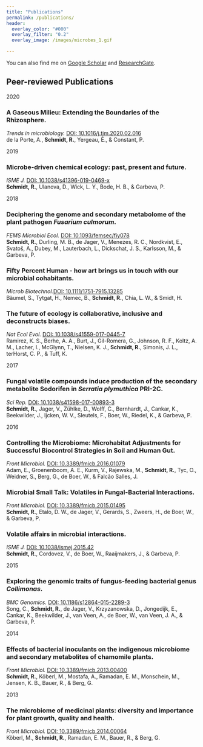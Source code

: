 ```yaml
---
title: "Publications"
permalink: /publications/
header:
  overlay_color: "#000"
  overlay_filter: "0.2"
  overlay_image: /images/microbes_1.gif

---
```


You can also find me on [Google Scholar](https://scholar.google.com/citations?user=oz-Lf6UAAAAJ&hl=en) and [ResearchGate](https://www.researchgate.net/profile/Ruth_Schmidt).

## Peer-reviewed Publications

2020

### A Gaseous Milieu: Extending the Boundaries of the Rhizosphere.
*Trends in microbiology.* [DOI: 10.1016/j.tim.2020.02.016](https://doi.org/10.1016/j.tim.2020.02.016)
<br>de la Porte, A., **Schmidt, R.**, Yergeau, É., & Constant, P.

2019

### Microbe-driven chemical ecology: past, present and future.
*ISME J.* [DOI: 10.1038/s41396-019-0469-x](https://doi.org/10.1038/s41396-019-0469-x)
<br>**Schmidt, R.**, Ulanova, D., Wick, L. Y., Bode, H. B., & Garbeva, P.

2018

### Deciphering the genome and secondary metabolome of the plant pathogen *Fusarium culmorum*.
*FEMS Microbiol Ecol.* [DOI: 10.1093/femsec/fiy078](https://doi.org/10.1093/femsec/fiy078)
<br>**Schmidt, R.**, Durling, M. B., de Jager, V., Menezes, R. C., Nordkvist, E., Svatoš, A., Dubey, M., Lauterbach, L., Dickschat, J. S., Karlsson, M., & Garbeva, P.

### Fifty Percent Human - how art brings us in touch with our microbial cohabitants.
*Microb Biotechnol.*[DOI: 10.1111/1751-7915.13285](https://doi.org/10.1111/1751-7915.13285)
<br>Bäumel, S., Tytgat, H., Nemec, B., **Schmidt, R.**, Chia, L. W., & Smidt, H.

### The future of ecology is collaborative, inclusive and deconstructs biases.
*Nat Ecol Evol.* [DOI: 10.1038/s41559-017-0445-7](https://www.nature.com/articles/s41559-017-0445-7)
<br>Ramirez, K. S., Berhe, A. A., Burt, J., Gil-Romera, G., Johnson, R. F., Koltz, A. M., Lacher, I., McGlynn, T., Nielsen, K. J., **Schmidt, R.**, Simonis, J. L., terHorst, C. P., & Tuff, K.

2017
### Fungal volatile compounds induce production of the secondary metabolite Sodorifen in *Serratia plymuthica* PRI-2C.
*Sci Rep.* [DOI: 10.1038/s41598-017-00893-3](https://doi.org/10.1038/s41598-017-00893-3)
<br>**Schmidt, R.**, Jager, V., Zühlke, D., Wolff, C., Bernhardt, J., Cankar, K., Beekwilder, J., Ijcken, W. V., Sleutels, F., Boer, W., Riedel, K., & Garbeva, P.

2016

### Controlling the Microbiome: Microhabitat Adjustments for Successful Biocontrol Strategies in Soil and Human Gut.
*Front Microbiol.* [DOI: 10.3389/fmicb.2016.01079](https://doi.org/10.3389/fmicb.2016.01079)
<br>Adam, E., Groenenboom, A. E., Kurm, V., Rajewska, M., **Schmidt, R.**, Tyc, O., Weidner, S., Berg, G., de Boer, W., & Falcão Salles, J.


### Microbial Small Talk: Volatiles in Fungal-Bacterial Interactions.
*Front Microbiol.* [DOI: 10.3389/fmicb.2015.01495](https://doi.org/10.3389/fmicb.2015.01495)
<br>**Schmidt, R.**, Etalo, D. W., de Jager, V., Gerards, S., Zweers, H., de Boer, W., & Garbeva, P.

### Volatile affairs in microbial interactions.
*ISME J.* [DOI: 10.1038/ismej.2015.42](https://doi.org/10.1038/ismej.2015.42)
<br>**Schmidt, R.**, Cordovez, V., de Boer, W., Raaijmakers, J., & Garbeva, P.

2015

### Exploring the genomic traits of fungus-feeding bacterial genus *Collimonas*.
*BMC Genomics.* [DOI: 10.1186/s12864-015-2289-3](https://doi.org/10.1186/s12864-015-2289-3)
<br>Song, C., **Schmidt, R.**, de Jager, V., Krzyzanowska, D., Jongedijk, E., Cankar, K., Beekwilder, J., van Veen, A., de Boer, W., van Veen, J. A., & Garbeva, P.

2014

### Effects of bacterial inoculants on the indigenous microbiome and secondary metabolites of chamomile plants.
*Front Microbiol.* [DOI: 10.3389/fmicb.2013.00400](doi:10.3389/fmicb.2014.00064)
<br>**Schmidt, R.**, Köberl, M., Mostafa, A., Ramadan, E. M., Monschein, M., Jensen, K. B., Bauer, R., & Berg, G.

2013

### The microbiome of medicinal plants: diversity and importance for plant growth, quality and health.
*Front Microbiol.* [DOI: 10.3389/fmicb.2014.00064](https://doi.org/10.3389/fmicb.2013.00400)
<br>Köberl, M., **Schmidt, R.**, Ramadan, E. M., Bauer, R., & Berg, G.
